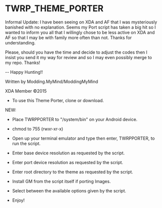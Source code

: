 TWRP_THEME_PORTER
==================

Informal Update: I have been seeing on XDA and AF that I was mysteriously banished with no explanation. Seems my Port script has taken a big hit so I wanted to inform you all that I willingly chose to be less active on XDA and AF so that I may be with family more often than not. Thanks for understanding.

Please, should you have the time and decide to adjust the codes then I insist you send it my way for review and so I may even possibly merge to my repo. Thanks!

-- Happy Hunting!!

Written by Modding.MyMind/ModdingMyMind

XDA Member ©2015


- To use this Theme Porter, clone or download.

NEW:
- Place TWRPPORTER to "/system/bin" on your Android device.

- chmod to 755 (rwxr-xr-x)

- Open up your terminal emulator and type then enter, TWRPPORTER, to run the script.

- Enter base device resolution as requested by the script.

- Enter port device resolution as requested by the script.

- Enter root directory to the theme as requested by the script.

- Install GM from the script itself if porting Images.

- Select between the available options given by the script.

- Enjoy!